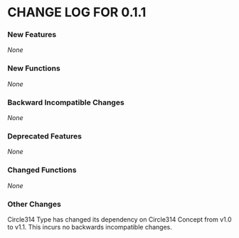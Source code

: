 CHANGE LOG FOR 0.1.1
===

### New Features

*None*

### New Functions

*None*

### Backward Incompatible Changes

*None*

### Deprecated Features

*None*

### Changed Functions

*None*

### Other Changes

Circle314 Type has changed its dependency on Circle314 Concept from v1.0 to v1.1.
This incurs no backwards incompatible changes.
